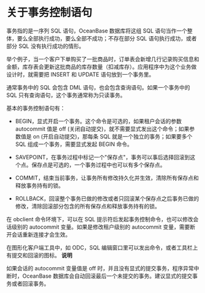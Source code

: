 关于事务控制语句 
=============================



事务指的是一序列 SQL 语句，OceanBase 数据库将这组 SQL 语句当作一个整体，要么全部执行成功，要么全部不成功；不存在部分 SQL 语句执行成功，或者部分 SQL 没有执行成功的情形。

举个例子，当一个客户下单购买了一批商品时，订单表会新增几行记录购买信息和金额，库存表会更新这批商品的库存数量（扣减库存）。应用程序中为这个业务做设计时，就需要把 INSERT 和 UPDATE 语句放到一个事务里。

通常事务中的 SQL 会包含 DML 语句，也会包含查询语句。如果一个事务中的 SQL 只有查询语句，这个事务通常称为只读事务。

基本的事务控制语句有：

* BEGIN，显式开启一个事务。这个命令是可选的，如果租户会话的参数 autocommit 值是 off (关闭自动提交)，就不需要显式发出这个命令；如果参数值是 on (开启自动提交)，那每条 SQL 就是一个独立的事务；如果要多个 SQL 组成一个事务，需要显式发起 BEGIN 命令。

  

* SAVEPOINT，在事务过程中标记一个"保存点"，事务可以事后选择回滚到这个点。保存点是可选的，一个事务过程中也可以有多个保存点。

  

* COMMIT，结束当前事务，让事务所有修改持久化并生效，清除所有保存点和释放事务持有的锁。

  

* ROLLBACK，回滚整个事务已做的修改或者只回滚某个保存点之后事务已做的修改，清除回滚部分包含的所有保存点和释放事务持有的锁。

  




在 obclient 命令环境下，可以在 SQL 提示符后发起事务控制命令，也可以修改会话级别的 autocommit 变量。如果是修改租户级别的 autocommit 变量，需要断开会话重新连接才会生效。

在图形化客户端工具中，如 ODC，SQL 编辑窗口里可以发出命令，或者工具栏上有提交和回滚的图标。
**说明**



如果会话的 autocommit 变量值是 off 时，并且没有显式的提交事务，程序异常中断时，OceanBase 数据库会自动回滚最后一个未提交的事务。建议显式的提交事务或者回滚事务。

